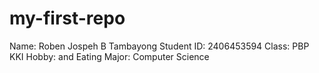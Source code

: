 # my-first-repo
Name: Roben Jospeh B Tambayong
Student ID: 2406453594
Class: PBP KKI
Hobby:  and Eating
Major: Computer Science